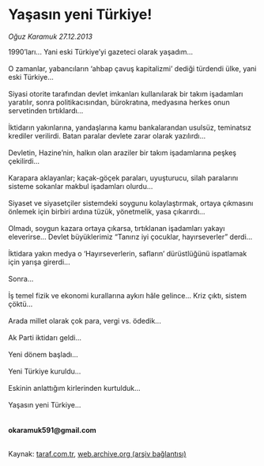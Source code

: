 # Yaşasın yeni Türkiye!

*Oğuz Karamuk 27.12.2013*

<div class="yazi">1990’ları... Yani eski Türkiye’yi gazeteci olarak yaşadım...<br/><br/>O zamanlar, yabancıların ‘ahbap çavuş kapitalizmi’ dediği türdendi ülke, yani eski Türkiye...<br/><br/>Siyasi otorite tarafından devlet imkanları kullanılarak bir takım işadamları yaratılır, sonra politikacısından, bürokratına, medyasına herkes onun servetinden tırtıklardı...<br/><br/>İktidarın yakınlarına, yandaşlarına kamu bankalarandan usulsüz, teminatsız krediler verilirdi. Batan paralar devlete zarar olarak yazılırdı...<br/><br/>Devletin, Hazine’nin, halkın olan araziler bir takım işadamlarına peşkeş çekilirdi...<br/><br/>Karapara aklayanlar; kaçak-göçek paraları, uyuşturucu, silah paralarını sisteme sokanlar makbul işadamları olurdu...<br/><br/>Siyaset ve siyasetçiler sistemdeki soygunu kolaylaştırmak, ortaya çıkmasını önlemek için birbiri ardına tüzük, yönetmelik, yasa çıkarırdı...<br/><br/>Olmadı, soygun kazara ortaya çıkarsa, tırtıklanan işadamları yakayı eleverirse... Devlet büyüklerimiz “Tanırız iyi çocuklar, hayırseverler” derdi...<br/><br/>İktidara yakın medya o ‘Hayırseverlerin, safların’ dürüstlüğünü ispatlamak için yarışa girerdi...<br/><br/>Sonra...<br/><br/>İş temel fizik ve ekonomi kurallarına aykırı hâle gelince... Kriz çıktı, sistem çöktü...<br/><br/>Arada millet olarak çok para, vergi vs. ödedik...<br/><br/>Ak Parti iktidarı geldi...<br/><br/>Yeni dönem başladı...<br/><br/>Yeni Türkiye kuruldu...<br/><br/>Eskinin anlattığım kirlerinden kurtulduk...<br/><br/>Yaşasın yeni Türkiye...<br/><br/><br/><b>okaramuk591@gmail.com </b><br/><br/>
</div>

Kaynak: [taraf.com.tr](http://www.taraf.com.tr/oguz-karamuk/makale-yasasin-yeni-turkiye.htm), [web.archive.org (arşiv bağlantısı)](http://web.archive.org/web/20131227195614/http://www.taraf.com.tr/oguz-karamuk/makale-yasasin-yeni-turkiye.htm)
